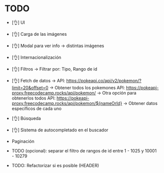 # TODO

- [👌] UI
- [👌] Carga de las imágenes
- [👌] Modal para ver info -> distintas imágenes
- [👌] Internacionalización
- [👌] Filtros -> Filtrar por: Tipo, Rango de id
- [👌] Fetch de datos -> API: https://pokeapi.co/api/v2/pokemon/?limit=20&offset=0 -> Obtener todos los pokemones API: https://pokeapi-proxy.freecodecamp.rocks/api/pokemon/ -> Otra opción para obtenerlos todos API: https://pokeapi-proxy.freecodecamp.rocks/api/pokemon/${nameOrId} -> Obtener datos específicos de cada uno
- [👌] Búsqueda
- [👌] Sistema de autocompletado en el buscador
- Paginación

- TODO (opcional): separar el filtro de rangos de id entre 1 - 1025 y 10001 - 10279
- TODO: Refactorizar si es posible (HEADER)
